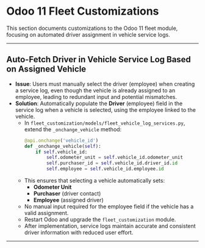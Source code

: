 # Odoo 11 Fleet Customizations

This section documents customizations to the Odoo 11 fleet module, focusing on automated driver assignment in vehicle service logs.

---

## Auto-Fetch Driver in Vehicle Service Log Based on Assigned Vehicle

- **Issue**: Users must manually select the driver (employee) when creating a service log, even though the vehicle is already assigned to an employee, leading to redundant input and potential mismatches.
- **Solution**: Automatically populate the **Driver** (employee) field in the service log when a vehicle is selected, using the employee linked to the vehicle.
  - In `fleet_customization/models/fleet_vehicle_log_services.py`, extend the `_onchange_vehicle` method:
    ```python
    @api.onchange('vehicle_id')
    def _onchange_vehicle(self):
        if self.vehicle_id:
            self.odometer_unit = self.vehicle_id.odometer_unit
            self.purchaser_id = self.vehicle_id.driver_id.id
            self.employee = self.vehicle_id.employee.id
    ```
  - This ensures that selecting a vehicle automatically sets:
    - **Odometer Unit**
    - **Purchaser** (driver contact)
    - **Employee** (assigned driver)
  - No manual input required for the employee field if the vehicle has a valid assignment.
  - Restart Odoo and upgrade the `fleet_customization` module.
  - After implementation, service logs maintain accurate and consistent driver information with reduced user effort.

---
